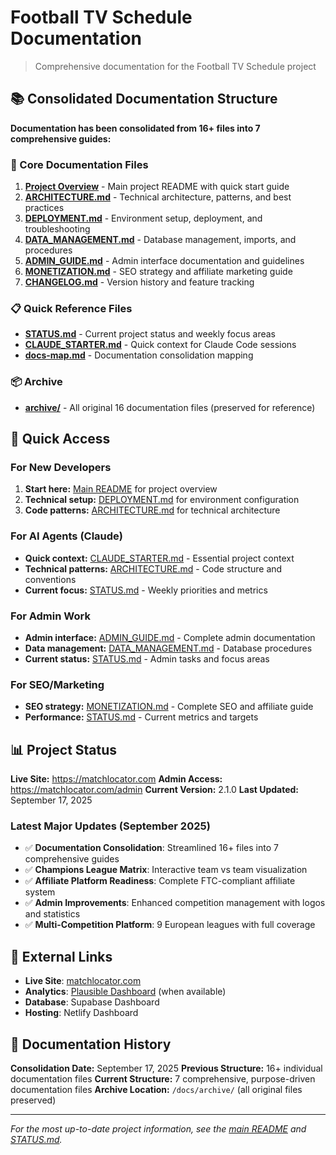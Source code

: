 # Football TV Schedule Documentation

> Comprehensive documentation for the Football TV Schedule project

## 📚 Consolidated Documentation Structure

**Documentation has been consolidated from 16+ files into 7 comprehensive guides:**

### 🎯 Core Documentation Files

1. **[Project Overview](../README.md)** - Main project README with quick start guide
2. **[ARCHITECTURE.md](ARCHITECTURE.md)** - Technical architecture, patterns, and best practices
3. **[DEPLOYMENT.md](DEPLOYMENT.md)** - Environment setup, deployment, and troubleshooting
4. **[DATA_MANAGEMENT.md](DATA_MANAGEMENT.md)** - Database management, imports, and procedures
5. **[ADMIN_GUIDE.md](ADMIN_GUIDE.md)** - Admin interface documentation and guidelines
6. **[MONETIZATION.md](MONETIZATION.md)** - SEO strategy and affiliate marketing guide
7. **[CHANGELOG.md](CHANGELOG.md)** - Version history and feature tracking

### 📋 Quick Reference Files

- **[STATUS.md](STATUS.md)** - Current project status and weekly focus areas
- **[CLAUDE_STARTER.md](CLAUDE_STARTER.md)** - Quick context for Claude Code sessions
- **[docs-map.md](docs-map.md)** - Documentation consolidation mapping

### 📦 Archive

- **[archive/](archive/)** - All original 16 documentation files (preserved for reference)

## 🚀 Quick Access

### For New Developers
1. **Start here:** [Main README](../README.md) for project overview
2. **Technical setup:** [DEPLOYMENT.md](DEPLOYMENT.md) for environment configuration
3. **Code patterns:** [ARCHITECTURE.md](ARCHITECTURE.md) for technical architecture

### For AI Agents (Claude)
- **Quick context:** [CLAUDE_STARTER.md](CLAUDE_STARTER.md) - Essential project context
- **Technical patterns:** [ARCHITECTURE.md](ARCHITECTURE.md) - Code structure and conventions
- **Current focus:** [STATUS.md](STATUS.md) - Weekly priorities and metrics

### For Admin Work
- **Admin interface:** [ADMIN_GUIDE.md](ADMIN_GUIDE.md) - Complete admin documentation
- **Data management:** [DATA_MANAGEMENT.md](DATA_MANAGEMENT.md) - Database procedures
- **Current status:** [STATUS.md](STATUS.md) - Admin tasks and focus areas

### For SEO/Marketing
- **SEO strategy:** [MONETIZATION.md](MONETIZATION.md) - Complete SEO and affiliate guide
- **Performance:** [STATUS.md](STATUS.md) - Current metrics and targets

## 📊 Project Status

**Live Site:** https://matchlocator.com
**Admin Access:** https://matchlocator.com/admin
**Current Version:** 2.1.0
**Last Updated:** September 17, 2025

### Latest Major Updates (September 2025)

- ✅ **Documentation Consolidation**: Streamlined 16+ files into 7 comprehensive guides
- ✅ **Champions League Matrix**: Interactive team vs team visualization
- ✅ **Affiliate Platform Readiness**: Complete FTC-compliant affiliate system
- ✅ **Admin Improvements**: Enhanced competition management with logos and statistics
- ✅ **Multi-Competition Platform**: 9 European leagues with full coverage

## 🔗 External Links

- **Live Site**: [matchlocator.com](https://matchlocator.com)
- **Analytics**: [Plausible Dashboard](https://analytics.kinotto.co/matchlocator.com) (when available)
- **Database**: Supabase Dashboard
- **Hosting**: Netlify Dashboard

## 📝 Documentation History

**Consolidation Date:** September 17, 2025
**Previous Structure:** 16+ individual documentation files
**Current Structure:** 7 comprehensive, purpose-driven documentation files
**Archive Location:** `/docs/archive/` (all original files preserved)

---

*For the most up-to-date project information, see the [main README](../README.md) and [STATUS.md](STATUS.md).*